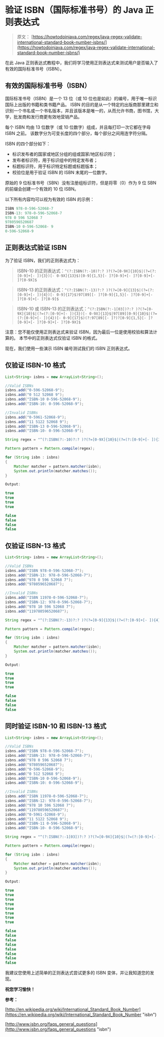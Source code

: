 # 验证 ISBN（国际标准书号）的 Java 正则表达式

> 原文： [https://howtodoinjava.com/regex/java-regex-validate-international-standard-book-number-isbns/](https://howtodoinjava.com/regex/java-regex-validate-international-standard-book-number-isbns/)

在此 Java 正则表达式教程中，我们将学习使用正则表达式来测试用户是否输入了有效的国际标准书号（ISBN）。

## 有效的国际标准书号（ISBN）

国际标准书号（ISBN）是一个 13 位（或 10 位也是如此）的编号，用于唯一标识国际上出版的书籍和类书籍产品。 ISBN 的目的是从一个特定的出版商那里建立和识别一个书名或一个书名版本，并且该版本是唯一的，从而允许书商，图书馆，大学，批发商和发行商更有效地营销产品。

每个 ISBN 均由 13 位数字（或 10 位数字）组成，并且每打印一次它都在字母 ISBN 之前。 该数字分为可变长度的四个部分，每个部分之间用连字符分隔。

ISBN 的四个部分如下：

*   标识发布者的国家或地区分组的组或国家/地区标识符；
*   发布者标识符，用于标识组中的特定发布者；
*   标题标识符，用于标识特定标题或标题版本；
*   校验位是用于验证 ISBN 的 ISBN 末尾的一位数字。

原始的 9 位标准书号（SBN）没有注册组标识符，但是将零（0）作为 9 位 SBN 的前缀会创建一个有效的 10 位 ISBN。

以下所有内容均可以视为有效的 ISBN 的示例：

```java
ISBN 978-0-596-52068-7
ISBN-13: 978-0-596-52068-7
978 0 596 52068 7
9780596520687
ISBN-10 0-596-52068- 9
0-596-52068-9
```

## 正则表达式验证 ISBN

为了验证 ISBN，我们的正则表达式为：

> ISBN-10 的正则表达式：`^(?:ISBN(?:-10)?:? )?(?=[0-9X]{10}$|(?=(?:[0-9]+[- ]){3})[- 0-9X]{13}$)[0-9]{1,5}[- ]?[0-9]+[- ]?[0-9]+[- ]?[0-9X]$`

> ISBN-13 的正则表达式：`^(?:ISBN(?:-13)?:? )?(?=[0-9]{13}$|(?=(?:[0-9]+[- ]){4})[- 0-9]{17}$)97[89][- ]?[0-9]{1,5}[- ]?[0-9]+[- ]?[0-9]+[- ]?[0-9]$`

> ISBN-10 或 ISBN-13 的正则表达式：`^(?:ISBN(?:-1[03])?:? )?(?=[0-9X]{10}$|(?=(?:[0-9]+[- ]){3})[- 0-9X]{13}$|97[89][0-9]{10}$|(?=(?:[0-9]+[- ]){4})[- 0-9]{17}$)(?:97[89][- ]?)?[0-9]{1,5}[- ]?[0-9]+[- ]?[0-9]+[- ]?[0-9X]$`

注意：您不能仅使用正则表达式来验证 ISBN，因为最后一位是使用校验和算法计算的。 本节中的正则表达式仅验证 ISBN 的格式。

现在，我们使用一些演示 ISBN 编号测试我们的 ISBN 正则表达式。

## 仅验证 ISBN-10 格式

```java
List<String> isbns = new ArrayList<String>();

//Valid ISBNs
isbns.add("0-596-52068-9");  
isbns.add("0 512 52068 9");  
isbns.add("ISBN-10 0-596-52068-9");
isbns.add("ISBN-10: 0-596-52068-9");

//Invalid ISBNs
isbns.add("0-5961-52068-9");  
isbns.add("11 5122 52068 9");  
isbns.add("ISBN-13 0-596-52068-9");
isbns.add("ISBN-10- 0-596-52068-9");

String regex = "^(?:ISBN(?:-10)?:? )?(?=[0-9X]{10}$|(?=(?:[0-9]+[- ]){3})[- 0-9X]{13}$)[0-9]{1,5}[- ]?[0-9]+[- ]?[0-9]+[- ]?[0-9X]$";

Pattern pattern = Pattern.compile(regex);

for (String isbn : isbns)
{
	Matcher matcher = pattern.matcher(isbn);
	System.out.println(matcher.matches());
}

Output:

true
true
true
true

false
false
false
false

```

## 仅验证 ISBN-13 格式

```java
List<String> isbns = new ArrayList<String>();

//Valid ISBNs
isbns.add("ISBN 978-0-596-52068-7");  
isbns.add("ISBN-13: 978-0-596-52068-7");  
isbns.add("978 0 596 52068 7");
isbns.add("9780596520687");

//Invalid ISBNs
isbns.add("ISBN 11978-0-596-52068-7");  
isbns.add("ISBN-12: 978-0-596-52068-7");  
isbns.add("978 10 596 52068 7");
isbns.add("119780596520687");

String regex = "^(?:ISBN(?:-13)?:? )?(?=[0-9]{13}$|(?=(?:[0-9]+[- ]){4})[- 0-9]{17}$)97[89][- ]?[0-9]{1,5}[- ]?[0-9]+[- ]?[0-9]+[- ]?[0-9]$";

Pattern pattern = Pattern.compile(regex);

for (String isbn : isbns)
{
	Matcher matcher = pattern.matcher(isbn);
	System.out.println(matcher.matches());
}

Output:

true
true
true
true

false
false
false
false

```

## 同时验证 ISBN-10 和 ISBN-13 格式

```java
List<String> isbns = new ArrayList<String>();

//Valid ISBNs
isbns.add("ISBN 978-0-596-52068-7");  
isbns.add("ISBN-13: 978-0-596-52068-7");  
isbns.add("978 0 596 52068 7");
isbns.add("9780596520687");
isbns.add("0-596-52068-9");  
isbns.add("0 512 52068 9");  
isbns.add("ISBN-10 0-596-52068-9");
isbns.add("ISBN-10: 0-596-52068-9");

//Invalid ISBNs
isbns.add("ISBN 11978-0-596-52068-7");  
isbns.add("ISBN-12: 978-0-596-52068-7");  
isbns.add("978 10 596 52068 7");
isbns.add("119780596520687");
isbns.add("0-5961-52068-9");  
isbns.add("11 5122 52068 9");  
isbns.add("ISBN-11 0-596-52068-9");
isbns.add("ISBN-10- 0-596-52068-9");

String regex = "^(?:ISBN(?:-1[03])?:? )?(?=[0-9X]{10}$|(?=(?:[0-9]+[- ]){3})[- 0-9X]{13}$|97[89][0-9]{10}$|(?=(?:[0-9]+[- ]){4})[- 0-9]{17}$)(?:97[89][- ]?)?[0-9]{1,5}[- ]?[0-9]+[- ]?[0-9]+[- ]?[0-9X]$";

Pattern pattern = Pattern.compile(regex);

for (String isbn : isbns)
{
	Matcher matcher = pattern.matcher(isbn);
	System.out.println(matcher.matches());
}

Output:

true
true
true
true
true
true
true
true

false
false
false
false
false
false
false
false

```

我建议您使用上述简单的正则表达式尝试更多的 ISBN 变体，并让我知道您的发现。

**祝您学习愉快！**

**参考：**

[http://en.wikipedia.org/wiki/International_Standard_Book_Number](https://en.wikipedia.org/wiki/International_Standard_Book_Number "isbn")

[http://www.isbn.org/faqs_general_questions](http://www.isbn.org/faqs_general_questions "isbn")